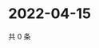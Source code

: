 # 2022-04-15

共 0 条

<!-- BEGIN WEIBO -->
<!-- 最后更新时间 Fri Apr 15 2022 09:10:06 GMT+0800 (China Standard Time) -->

<!-- END WEIBO -->
